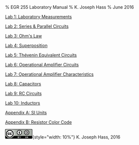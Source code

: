 % EGR 255 Laboratory Manual
% K. Joseph Hass
% June 2016

[Lab 1: Laboratory Measurements](Lab1.html "Laboratory Measurements")

[Lab 2: Series & Parallel Circuits](Lab2.html "Series & Parallel Circuits")

[Lab 3: Ohm's Law](Lab3.html "Ohm's Law")

[Lab 4: Superposition](Lab4.html "Superposition")

[Lab 5: Thévenin Equivalent Circuits](Lab5.html "Thévenin Equivalent Circuits")

[Lab 6: Operational Amplifier Circuits](Lab6.html "Operational Amplifier Circuits")

[Lab 7: Operational Amplifier Characteristics](Lab7.html "Operational Amplifier Characteristics")

[Lab 8: Capacitors](Lab8.html "Transient Response of RC and RL Circuits")

[Lab 9: RC Circuits](Lab9.html "RC Circuits")

[Lab 10: Inductors](Lab10.html "Inductors")

<!--
[Lab X: ](LabX.html "")

[Lab X: ](LabX.html "")

[Lab X: ](LabX.html "")

[Lab X: ](LabX.html "")

[Lab X: ](LabX.html "")

[Lab X: ](LabX.html "")

[Lab X: ](LabX.html "")

[Lab X: ](LabX.html "")

[Lab X: ](LabX.html "")

[Lab X: ](LabX.html "")

[Lab X: ](LabX.html "")
-->

[Appendix A: SI Units](AppA.html "Appendix A: SI Units")

[Appendix B: Resistor Color Code](AppB.html "Appendix B: Resistor Color Code")

!["Creative Commons Attribution ShareAlike License"](images/CC_BY_SA_40.png){style="width: 10%"} K. Joseph Hass, 2016
